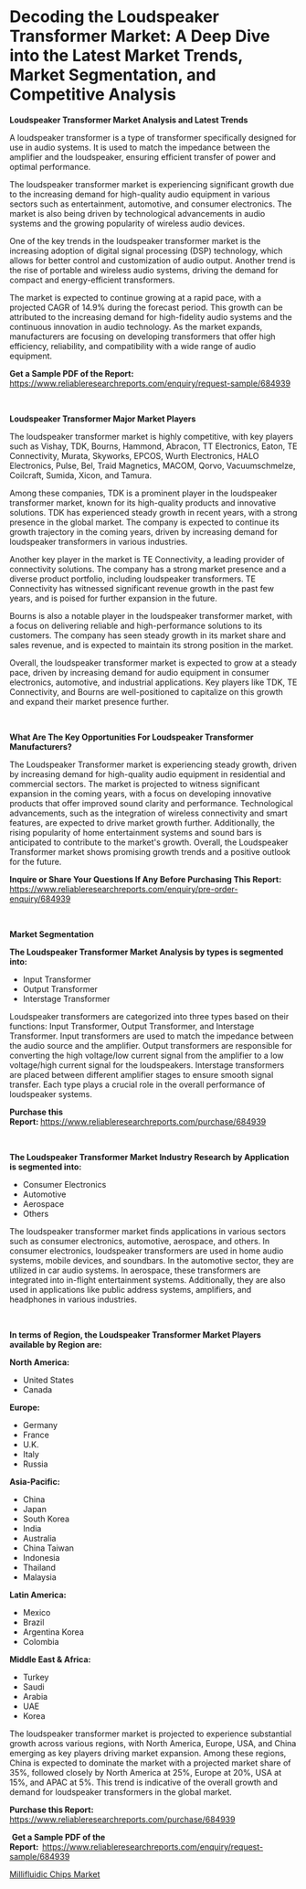 <p><h1>Decoding the Loudspeaker Transformer Market: A Deep Dive into the Latest Market Trends, Market Segmentation, and Competitive Analysis</h1></p><p><strong>Loudspeaker Transformer Market Analysis and Latest Trends</strong></p>
<p><p>A loudspeaker transformer is a type of transformer specifically designed for use in audio systems. It is used to match the impedance between the amplifier and the loudspeaker, ensuring efficient transfer of power and optimal performance.</p><p>The loudspeaker transformer market is experiencing significant growth due to the increasing demand for high-quality audio equipment in various sectors such as entertainment, automotive, and consumer electronics. The market is also being driven by technological advancements in audio systems and the growing popularity of wireless audio devices.</p><p>One of the key trends in the loudspeaker transformer market is the increasing adoption of digital signal processing (DSP) technology, which allows for better control and customization of audio output. Another trend is the rise of portable and wireless audio systems, driving the demand for compact and energy-efficient transformers.</p><p>The market is expected to continue growing at a rapid pace, with a projected CAGR of 14.9% during the forecast period. This growth can be attributed to the increasing demand for high-fidelity audio systems and the continuous innovation in audio technology. As the market expands, manufacturers are focusing on developing transformers that offer high efficiency, reliability, and compatibility with a wide range of audio equipment.</p></p>
<p><strong>Get a Sample PDF of the Report:&nbsp;</strong> <a href="https://www.reliableresearchreports.com/enquiry/request-sample/684939">https://www.reliableresearchreports.com/enquiry/request-sample/684939</a></p>
<p>&nbsp;</p>
<p><strong>Loudspeaker Transformer Major Market Players</strong></p>
<p><p>The loudspeaker transformer market is highly competitive, with key players such as Vishay, TDK, Bourns, Hammond, Abracon, TT Electronics, Eaton, TE Connectivity, Murata, Skyworks, EPCOS, Wurth Electronics, HALO Electronics, Pulse, Bel, Traid Magnetics, MACOM, Qorvo, Vacuumschmelze, Coilcraft, Sumida, Xicon, and Tamura. </p><p>Among these companies, TDK is a prominent player in the loudspeaker transformer market, known for its high-quality products and innovative solutions. TDK has experienced steady growth in recent years, with a strong presence in the global market. The company is expected to continue its growth trajectory in the coming years, driven by increasing demand for loudspeaker transformers in various industries.</p><p>Another key player in the market is TE Connectivity, a leading provider of connectivity solutions. The company has a strong market presence and a diverse product portfolio, including loudspeaker transformers. TE Connectivity has witnessed significant revenue growth in the past few years, and is poised for further expansion in the future.</p><p>Bourns is also a notable player in the loudspeaker transformer market, with a focus on delivering reliable and high-performance solutions to its customers. The company has seen steady growth in its market share and sales revenue, and is expected to maintain its strong position in the market.</p><p>Overall, the loudspeaker transformer market is expected to grow at a steady pace, driven by increasing demand for audio equipment in consumer electronics, automotive, and industrial applications. Key players like TDK, TE Connectivity, and Bourns are well-positioned to capitalize on this growth and expand their market presence further.</p></p>
<p>&nbsp;</p>
<p><strong>What Are The Key Opportunities For Loudspeaker Transformer Manufacturers?</strong></p>
<p><p>The Loudspeaker Transformer market is experiencing steady growth, driven by increasing demand for high-quality audio equipment in residential and commercial sectors. The market is projected to witness significant expansion in the coming years, with a focus on developing innovative products that offer improved sound clarity and performance. Technological advancements, such as the integration of wireless connectivity and smart features, are expected to drive market growth further. Additionally, the rising popularity of home entertainment systems and sound bars is anticipated to contribute to the market's growth. Overall, the Loudspeaker Transformer market shows promising growth trends and a positive outlook for the future.</p></p>
<p><strong>Inquire or Share Your Questions If Any Before Purchasing This Report:</strong> <a href="https://www.reliableresearchreports.com/enquiry/pre-order-enquiry/684939">https://www.reliableresearchreports.com/enquiry/pre-order-enquiry/684939</a></p>
<p>&nbsp;</p>
<p><strong>Market Segmentation</strong></p>
<p><strong>The Loudspeaker Transformer Market Analysis by types is segmented into:</strong></p>
<p><ul><li>Input Transformer</li><li>Output Transformer</li><li>Interstage Transformer</li></ul></p>
<p><p>Loudspeaker transformers are categorized into three types based on their functions: Input Transformer, Output Transformer, and Interstage Transformer. Input transformers are used to match the impedance between the audio source and the amplifier. Output transformers are responsible for converting the high voltage/low current signal from the amplifier to a low voltage/high current signal for the loudspeakers. Interstage transformers are placed between different amplifier stages to ensure smooth signal transfer. Each type plays a crucial role in the overall performance of loudspeaker systems.</p></p>
<p><strong>Purchase this Report:&nbsp;</strong><a href="https://www.reliableresearchreports.com/purchase/684939">https://www.reliableresearchreports.com/purchase/684939</a></p>
<p>&nbsp;</p>
<p><strong>The Loudspeaker Transformer Market Industry Research by Application is segmented into:</strong></p>
<p><ul><li>Consumer Electronics</li><li>Automotive</li><li>Aerospace</li><li>Others</li></ul></p>
<p><p>The loudspeaker transformer market finds applications in various sectors such as consumer electronics, automotive, aerospace, and others. In consumer electronics, loudspeaker transformers are used in home audio systems, mobile devices, and soundbars. In the automotive sector, they are utilized in car audio systems. In aerospace, these transformers are integrated into in-flight entertainment systems. Additionally, they are also used in applications like public address systems, amplifiers, and headphones in various industries.</p></p>
<p>&nbsp;</p>
<p><strong>In terms of Region, the Loudspeaker Transformer Market Players available by Region are:</strong></p>
<p>
    <p> <strong> North America: </strong>
        <ul>
            <li>United States</li>
            <li>Canada</li>
        </ul>
        </p> 
    <p> <strong> Europe: </strong>
        <ul>
            <li>Germany</li>
            <li>France</li>
            <li>U.K.</li>
            <li>Italy</li>
            <li>Russia</li>
        </ul>
        </p> 
    <p> <strong> Asia-Pacific: </strong>
        <ul>
            <li>China</li>
            <li>Japan</li>
            <li>South Korea</li>
            <li>India</li>
            <li>Australia</li>
            <li>China Taiwan</li>
            <li>Indonesia</li>
            <li>Thailand</li>
            <li>Malaysia</li>
        </ul>
        </p> 
    <p> <strong> Latin America: </strong>
        <ul>
            <li>Mexico</li>
            <li>Brazil</li>
            <li>Argentina Korea</li>
            <li>Colombia</li>
        </ul>
        </p> 
    <p> <strong> Middle East & Africa: </strong>
        <ul>
            <li>Turkey</li>
            <li>Saudi</li>
            <li>Arabia</li>
            <li>UAE</li>
            <li>Korea</li>
        </ul>
    </p>
    </p>
<p><p>The loudspeaker transformer market is projected to experience substantial growth across various regions, with North America, Europe, USA, and China emerging as key players driving market expansion. Among these regions, China is expected to dominate the market with a projected market share of 35%, followed closely by North America at 25%, Europe at 20%, USA at 15%, and APAC at 5%. This trend is indicative of the overall growth and demand for loudspeaker transformers in the global market.</p></p>
<p><strong>Purchase this Report: </strong><a href="https://www.reliableresearchreports.com/purchase/684939">https://www.reliableresearchreports.com/purchase/684939</a></p>
<p>&nbsp;<strong>Get a Sample PDF of the Report:&nbsp;&nbsp;</strong><a href="https://www.reliableresearchreports.com/enquiry/request-sample/684939">https://www.reliableresearchreports.com/enquiry/request-sample/684939</a></p>
<p><strong></strong></p>
<p><p><a href="https://github.com/timeliteaut/Market-Research-Report-List-2/blob/main/millifluidic-chips-market.md">Millifluidic Chips Market</a></p></p>